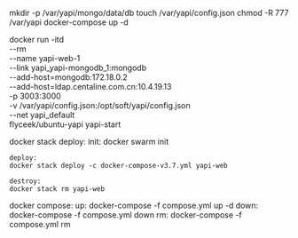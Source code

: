 mkdir -p /var/yapi/mongo/data/db
touch /var/yapi/config.json
chmod -R 777 /var/yapi
docker-compose up -d


docker run -itd \
--rm \
--name yapi-web-1 \
--link yapi_yapi-mongodb_1:mongodb \
--add-host=mongodb:172.18.0.2 \
--add-host=ldap.centaline.com.cn:10.4.19.13 \
-p 3003:3000 \
-v /var/yapi/config.json:/opt/soft/yapi/config.json \
--net yapi_default \
flyceek/ubuntu-yapi yapi-start


docker stack deploy:
    init:
    docker swarm init

    deploy:
    docker stack deploy -c docker-compose-v3.7.yml yapi-web

    destroy:
    docker stack rm yapi-web

docker compose:
    up:
    docker-compose -f compose.yml up -d
    down:
    docker-compose -f compose.yml down
    rm:
    docker-compose -f compose.yml rm